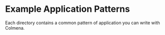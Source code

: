 # Example Application Patterns

Each directory contains a common pattern of application you can write with Colmena.
